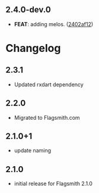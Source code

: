 ## 2.4.0-dev.0

 - **FEAT**: adding melos. ([2402af12](https://github.com/Flagsmith/flagsmith-flutter-client/commit/2402af12d2465210b66ce8e2e63531e26b9cf8ad))

# Changelog

## 2.3.1

* Updated rxdart dependency

## 2.2.0

* Migrated to Flagsmith.com

## 2.1.0+1

* update naming

## 2.1.0

* initial release for Flagsmith 2.1.0
